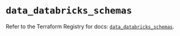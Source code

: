 # `data_databricks_schemas`

Refer to the Terraform Registry for docs: [`data_databricks_schemas`](https://registry.terraform.io/providers/databricks/databricks/1.55.0/docs/data-sources/schemas).
